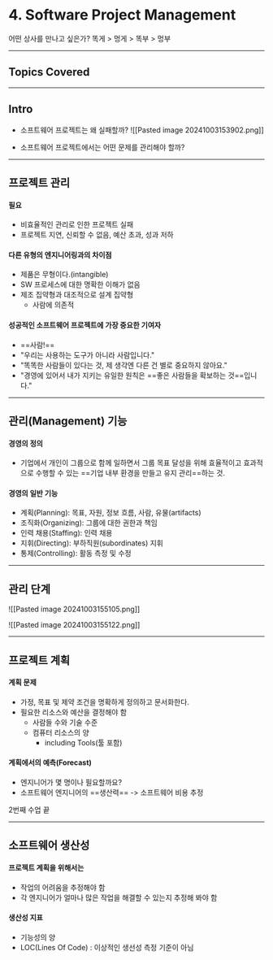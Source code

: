 # 4. Software Project Management
어떤 상사를 만나고 싶은가?
똑게 > 멍게 > 똑부 > 멍부

---
## Topics Covered
---
## Intro
- 소프트웨어 프로젝트는 왜 실패할까?
![[Pasted image 20241003153902.png]]

- 소프트웨어 프로젝트에서는 어떤 문제를 관리해야 할까?

---
## 프로젝트 관리
#### 필요
- 비효율적인 관리로 인한 프로젝트 실패
- 프로젝트 지연, 신뢰할 수 없음, 예산 초과, 성과 저하

#### 다른 유형의 엔지니어링과의 차이점
- 제품은 무형이다.(intangible)
- SW 프로세스에 대한 명확한 이해가 없음
- 제조 집약형과 대조적으로 설계 집약형
	- 사람에 의존적

#### 성공적인 소프트웨어 프로젝트에 가장 중요한 기여자
- ==사람!==
- "우리는 사용하는 도구가 아니라 사람입니다."
- "똑똑한 사람들이 있다는 것, 제 생각엔 다른 건 별로 중요하지 않아요."
- "경영에 있어서 내가 지키는 유일한 원칙은 ==좋은 사람들을 확보하는 것==입니다."

---
## 관리(Management) 기능
#### 경영의 정의
- 기업에서 개인이 그룹으로 함께 일하면서 그룹 목표 달성을 위해 효율적이고 효과적으로 수행할 수 있는 ==기업 내부 환경을 만들고 유지 관리==하는 것.

#### 경영의 일반 기능
- 계획(Planning): 목표, 자원, 정보 흐름, 사람, 유물(artifacts)
- 조직화(Organizing): 그룹에 대한 권한과 책임
- 인력 채용(Staffing): 인력 채용
- 지휘(Directing): 부하직원(subordinates) 지휘
- 통제(Controlling): 활동 측정 및 수정

---
## 관리 단계

![[Pasted image 20241003155105.png]]

![[Pasted image 20241003155122.png]]

---
## 프로젝트 계획
#### 계획 문제
- 가정, 목표 및 제약 조건을 명확하게 정의하고 문서화한다.
- 필요한 리소스와 예산을 결정해야 함
	- 사람들 수와 기술 수준
	- 컴퓨터 리소스의 양
		- including Tools(툴 포함)

#### 계획에서의 예측(Forecast)
- 엔지니어가 몇 명이나 필요할까요?
- 소프트웨어 엔지니어의 ==생산력==
 -> 소프트웨어 비용 추정

2번째 수업 끝

---
## 소프트웨어 생산성
#### 프로젝트 계획을 위해서는
- 작업의 어려움을 추정해야 함
- 각 엔지니어가 얼마나 많은 작업을 해결할 수 있는지 추정해 봐야 함

#### 생산성 지표
- 기능성의 양
- LOC(Lines Of Code) : 이상적인 생선성 측정 기준이 아님